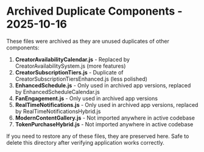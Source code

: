 # Archived Duplicate Components - 2025-10-16

These files were archived as they are unused duplicates of other components:

1. **CreatorAvailabilityCalendar.js** - Replaced by CreatorAvailabilitySystem.js (more features)
2. **CreatorSubscriptionTiers.js** - Duplicate of CreatorSubscriptionTiersEnhanced.js (less polished)
3. **EnhancedSchedule.js** - Only used in archived app versions, replaced by EnhancedScheduleCalendar.js
4. **FanEngagement.js** - Only used in archived app versions
5. **RealTimeNotifications.js** - Only used in archived app versions, replaced by RealTimeNotificationsHybrid.js
6. **ModernContentGallery.js** - Not imported anywhere in active codebase
7. **TokenPurchaseHybrid.js** - Not imported anywhere in active codebase

If you need to restore any of these files, they are preserved here.
Safe to delete this directory after verifying application works correctly.


